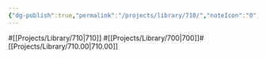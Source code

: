 ```yaml
---
{"dg-publish":true,"permalink":"/projects/library/710/","noteIcon":"0","created":"2024-01-21T16:30:11.020+09:00","updated":"2024-01-22T01:27:34.933+09:00"}
---
```


#[[Projects/Library/710\|710]] #[[Projects/Library/700\|700]]#[[Projects/Library/710.00\|710.00]]
